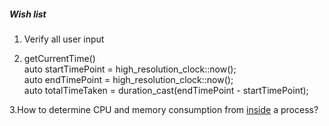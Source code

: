##### Wish list
1. Verify all user input  

2. getCurrentTime()  
    auto startTimePoint = high_resolution_clock::now();  
    auto endTimePoint = high_resolution_clock::now();  
    auto totalTimeTaken = duration_cast<nanoseconds>(endTimePoint - startTimePoint);  

3.How to determine CPU and memory consumption from [inside](https://stackoverflow.com/questions/63166/how-to-determine-cpu-and-memory-consumption-from-inside-a-process "stackoverflow.com") a process? 
